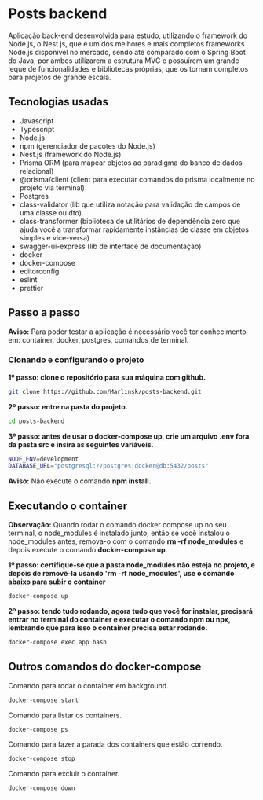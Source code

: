 # Posts backend

Aplicação back-end desenvolvida para estudo, utilizando o framework do Node.js, o Nest.js, que é um dos melhores e mais completos frameworks Node.js disponível no mercado, sendo até comparado com o Spring Boot do Java, por ambos utilizarem a estrutura MVC e possuírem um grande leque de funcionalidades e bibliotecas próprias, que os tornam completos para projetos de grande escala.

## Tecnologias usadas
- Javascript
- Typescript
- Node.js
- npm (gerenciador de pacotes do Node.js)
- Nest.js (framework do Node.js)
- Prisma ORM (para mapear objetos ao paradigma do banco de dados relacional)
- @prisma/client (client para executar comandos do prisma localmente no projeto via terminal)
- Postgres
- class-validator (lib que utiliza notação para validação de campos de uma classe ou dto)
- class-transformer (biblioteca de utilitários de dependência zero que ajuda você a transformar rapidamente instâncias de classe em objetos simples e vice-versa)
- swagger-ui-express (lib de interface de documentação)
- docker
- docker-compose
- editorconfig
- eslint
- prettier

## Passo a passo
**Aviso:** Para poder testar a aplicação é necessário você ter conhecimento em: container, docker, postgres, comandos de terminal.

### Clonando e configurando o projeto
**1º passo: clone o repositório para sua máquina com github.**

```bash
git clone https://github.com/Marlinsk/posts-backend.git
```

**2º passo: entre na pasta do projeto.**
```bash
cd posts-backend
```

**3º passo: antes de usar o docker-compose up, crie um arquivo .env fora da pasta src e insira as seguintes variáveis.**
```bash
NODE_ENV=development
DATABASE_URL="postgresql://postgres:docker@db:5432/posts"
```

**Aviso:** Não execute o comando **npm install.**

## Executando o container
**Observação:** Quando rodar o comando docker compose up no seu terminal, o node_modules é instalado junto, então se você instalou o node_modules antes, remova-o com o comando **rm -rf node_modules** e depois execute o comando **docker-compose up**.

**1º passo: certifique-se que a pasta node_modules não esteja no projeto, e depois de removê-la usando 'rm -rf node_modules', use o comando abaixo para subir o container**
```bash
docker-compose up
```

**2º passo: tendo tudo rodando, agora tudo que você for instalar, precisará entrar no terminal do container e executar o comando npm ou npx, lembrando que para isso o container precisa estar rodando.**
```bash
docker-compose exec app bash
```

## Outros comandos do docker-compose
Comando para rodar o container em background.

```bash
docker-compose start
```

Comando para listar os containers.
```bash
docker-compose ps
```
Comando para fazer a parada dos containers que estão correndo.
```bash
docker-compose stop
```
Comando para excluir o container.
```bash
docker-compose down
```
